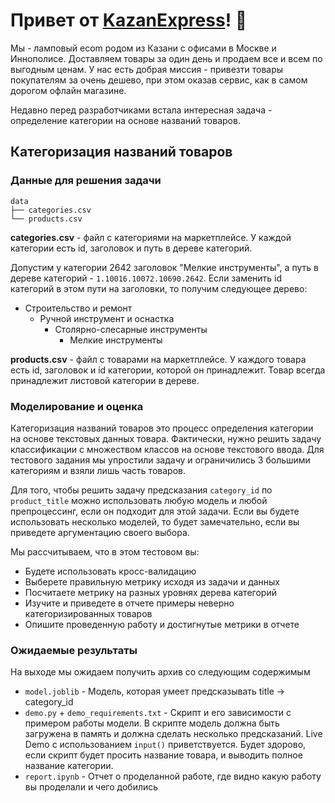 # Привет от [KazanExpress](https://kazanexpress.ru)! 👋

Мы - ламповый ecom родом из Казани с офисами в Москве и Иннополисе. Доставляем товары за один день и продаем все и всем
по выгодным ценам. У нас есть добрая миссия - привезти товары покупателям за очень дешево, при этом оказав сервис, как в
самом дорогом офлайн магазине.

Недавно перед разработчиками встала интересная задача - определение категории на основе названий товаров.

## Категоризация названий товаров

### Данные для решения задачи

```
data
├── categories.csv
└── products.csv
```

**categories.csv** - файл с категориями на маркетплейсе. У каждой категории есть id, заголовок и путь в дереве
категорий.

Допустим у категории 2642 заголовок "Мелкие инструменты", а путь в дереве категорий - `1.10016.10072.10690.2642`. Если
заменить id категорий в этом пути на заголовки, то получим следующее дерево:

* Строительство и ремонт
    * Ручной инструмент и оснастка
        * Столярно-слесарные инструменты
            * Мелкие инструменты

**products.csv** - файл с товарами на маркетплейсе. У каждого товара есть id, заголовок и id категории, которой он
принадлежит. Товар всегда принадлежит листовой категории в дереве.

### Моделирование и оценка

Категоризация названий товаров это процесс определения категории на основе текстовых данных товара. Фактически, нужно
решить задачу классификации с множеством классов на основе текстового ввода. Для тестового задания мы упростили задачу и
ограничились 3 большими категориям и взяли лишь часть товаров.

Для того, чтобы решить задачу предсказания `category_id` по `product_title` можно использовать любую модель и любой
препроцессинг, если он подходит для этой задачи. Если вы будете использовать несколько моделей, то будет замечательно,
если вы приведете аргументацию своего выбора.

Мы рассчитываем, что в этом тестовом вы:

* Будете использовать кросс-валидацию
* Выберете правильную метрику исходя из задачи и данных
* Посчитаете метрику на разных уровнях дерева категорий
* Изучите и приведете в отчете примеры неверно категоризированных товаров
* Опишите проведенную работу и достигнутые метрики в отчете

### Ожидаемые результаты

На выходе мы ожидаем получить архив со следующим содержимым

* `model.joblib` - Модель, которая умеет предсказывать title -> category_id
* `demo.py` + `demo_requirements.txt` - Скрипт и его зависимости с примером работы модели. В скрипте модель должна быть
  загружена в память и должна сделать несколько предсказаний. Live Demo с использованием `input()` приветствуется. Будет
  здорово, если скрипт будет просить название товара, и выводить полное название категории.
* `report.ipynb` - Отчет о проделанной работе, где видно какую работу вы проделали и чего добились